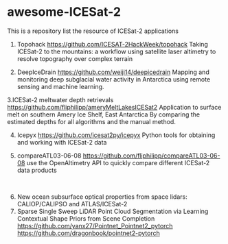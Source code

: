 # awesome-ICESat-2
This is a repository list the resource of ICESat-2 applications


1. Topohack
https://github.com/ICESAT-2HackWeek/topohack
Taking ICESat-2 to the mountains: a workflow using satellite laser altimetry to resolve topography over complex terrain

2. DeepIceDrain
https://github.com/weiji14/deepicedrain
Mapping and monitoring deep subglacial water activity in Antarctica using remote sensing and machine learning.

3.ICESat-2 meltwater depth retrievals
https://github.com/fliphilipp/ameryMeltLakesICESat2
Application to surface melt on southern Amery Ice Shelf, East Antarctica
By comparing the estimated depths for all algorithms and the manual method.

4. Icepyx
https://github.com/icesat2py/icepyx
Python tools for obtaining and working with ICESat-2 data

5. compareATL03-06-08
https://github.com/fliphilipp/compareATL03-06-08
use the OpenAltimetry API to quickly compare different ICESat-2 data products
<br>

6. New ocean subsurface optical properties from space lidars: CALIOP/CALIPSO and ATLAS/ICESat-2 <br>
7. Sparse Single Sweep LiDAR Point Cloud Segmentation via Learning Contextual Shape Priors from Scene Completion <br>
https://github.com/yanx27/Pointnet_Pointnet2_pytorch
https://github.com/dragonbook/pointnet2-pytorch
